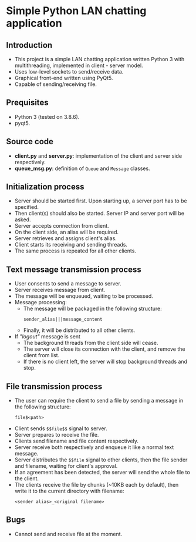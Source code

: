 # Simple Python LAN chatting application

## Introduction
- This project is a simple LAN chatting application written Python 3 with multithreading, implemented in client - server model.
- Uses low-level sockets to send/receive data.
- Graphical front-end written using PyQt5.
- Capable of sending/receiving file.

## Prequisites
- Python 3 (tested on 3.8.6).
- pyqt5.

## Source code
- **client.py** and **server.py**: implementation of the client and server side respectively.
- **queue_msg.py**: definition of ``Queue`` and ``Message`` classes.

## Initialization process
- Server should be started first. Upon starting up, a server port has to be specified.
- Then client(s) should also be started. Server IP and server port will be asked.
- Server accepts connection from client.
- On the client side, an alias will be required.
- Server retrieves and assigns client's alias.
- Client starts its receiving and sending threads.
- The same process is repeated for all other clients.

## Text message transmission process
- User consents to send a message to server.
- Server receives message from client.
- The message will be enqueued, waiting to be processed.
- Message processing:
    - The message will be packaged in the following structure:
        ```
        sender_alias|||message_content
        ```
    - Finally, it will be distributed to all other clients.
- If *"logout"* message is sent
    - The background threads from the client side will cease.
    - The server will close its connection with the client, and remove the client from list.
    - If there is no client left, the server will stop background threads and stop.
## File transmission process
- The user can require the client to send a file by sending a message in the following structure:
    ```
    file$<path>
    ```
- Client sends ``$$file$$`` signal to server.
- Server prepares to receive the file.
- Clients send filename and file content respectively.
- Server receive both respectively and enqueue it like a normal text message.
- Server distributes the ``$$file`` signal to other clients, then the file sender and filename, waiting for client's approval.
- If an agreement has been detected, the server will send the whole file to the client.
- The clients receive the file by chunks (~10KB each by default), then write it to the current directory with filename:
    ```
    <sender alias>_<original filename>
    ```

## Bugs
- Cannot send and receive file at the moment.

